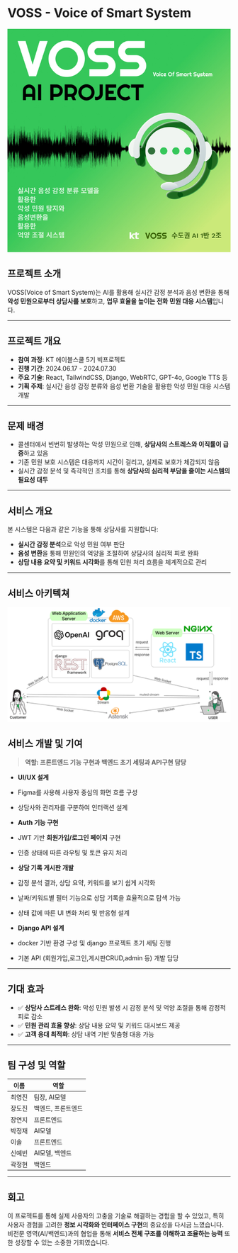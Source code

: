 # VOSS - Voice of Smart System

![voss](./media/thumbnail.jpg)

## 프로젝트 소개

VOSS(Voice of Smart System)는 AI를 활용해 실시간 감정 분석과 음성 변환을 통해 **악성 민원으로부터 상담사를 보호**하고, **업무 효율을 높이는 전화 민원 대응 시스템**입니다.

---

## 프로젝트 개요

- **참여 과정**: KT 에이블스쿨 5기 빅프로젝트
- **진행 기간**: 2024.06.17 - 2024.07.30
- **주요 기술**: React, TailwindCSS, Django, WebRTC, GPT-4o, Google TTS 등
- **기획 주제**: 실시간 음성 감정 분류와 음성 변환 기술을 활용한 악성 민원 대응 시스템 개발

---

## 문제 배경

- 콜센터에서 빈번히 발생하는 악성 민원으로 인해, **상담사의 스트레스와 이직률이 급증**하고 있음
- 기존 민원 보호 시스템은 대응까지 시간이 걸리고, 실제로 보호가 체감되지 않음
- 실시간 감정 분석 및 즉각적인 조치를 통해 **상담사의 심리적 부담을 줄이는 시스템의 필요성 대두**

---

## 서비스 개요

본 시스템은 다음과 같은 기능을 통해 상담사를 지원합니다:

- **실시간 감정 분석**으로 악성 민원 여부 판단
- **음성 변환**을 통해 민원인의 억양을 조절하여 상담사의 심리적 피로 완화
- **상담 내용 요약 및 키워드 시각화**를 통해 민원 처리 흐름을 체계적으로 관리

---

## 서비스 아키텍쳐

![service architecture](./media/architecture.png)

## 서비스 개발 및 기여

> **역할: 프론트엔드 기능 구현과 백엔드 초기 세팅과 API구현 담당**

- **UI/UX 설계**
- Figma를 사용해 사용자 중심의 화면 흐름 구성
- 상담사와 관리자를 구분하여 인터랙션 설계

- **Auth 기능 구현**
- JWT 기반 **회원가입/로그인 페이지** 구현
- 인증 상태에 따른 라우팅 및 토큰 유지 처리

- **상담 기록 게시판 개발**
- 감정 분석 결과, 상담 요약, 키워드를 보기 쉽게 시각화
- 날짜/키워드별 필터 기능으로 상담 기록을 효율적으로 탐색 가능
- 상태 값에 따른 UI 변화 처리 및 반응형 설계

- **Django API 설계**
- docker 기반 환경 구성 및 django 프로젝트 초기 세팅 진행
- 기본 API (회원가입,로그인,게시판CRUD,admin 등) 개발 담당

---

## 기대 효과

- ✅ **상담사 스트레스 완화**: 악성 민원 발생 시 감정 분석 및 억양 조절을 통해 감정적 피로 감소
- ✅ **민원 관리 효율 향상**: 상담 내용 요약 및 키워드 대시보드 제공
- ✅ **고객 응대 최적화**: 상담 내역 기반 맞춤형 대응 가능

---

## 팀 구성 및 역할

| 이름   | 역할               |
| ------ | ------------------ |
| 최영진 | 팀장, AI모델       |
| 장도진 | 백엔드, 프론트엔드 |
| 장연지 | 프론트엔드         |
| 박정재 | AI모델             |
| 이솔   | 프론트엔드         |
| 신예빈 | AI모델, 백엔드     |
| 곽정현 | 백엔드             |

---

## 회고

이 프로젝트를 통해 실제 사용자의 고충을 기술로 해결하는 경험을 할 수 있었고, 특히 사용자 경험을 고려한 **정보 시각화와 인터페이스 구현**의 중요성을 다시금 느꼈습니다.  
비전문 영역(AI/백엔드)과의 협업을 통해 **서비스 전체 구조를 이해하고 조율하는 능력** 또한 성장할 수 있는 소중한 기회였습니다.
